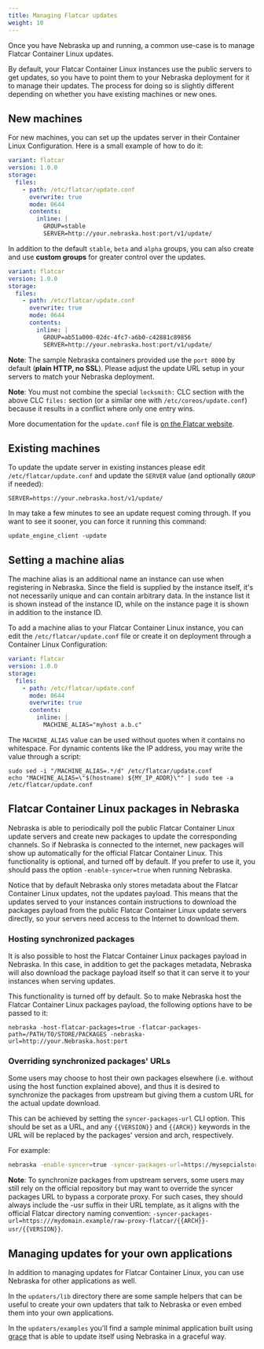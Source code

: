 ```yaml
---
title: Managing Flatcar updates
weight: 10
---
```


Once you have Nebraska up and running, a common use-case is to manage Flatcar Container Linux updates.

By default, your Flatcar Container Linux instances use the public servers to get updates, so you have to point them to your Nebraska deployment for it to
manage their updates. The process for doing so is slightly different depending on whether you have existing machines or new ones.

## New machines

For new machines, you can set up the updates server in their Container Linux Configuration. Here is a small example of how to do it:


```yaml
variant: flatcar
version: 1.0.0
storage:
  files:
    - path: /etc/flatcar/update.conf
      overwrite: true
      mode: 0644
      contents:
        inline: |
          GROUP=stable
          SERVER=http://your.nebraska.host:port/v1/update/
```

In addition to the default `stable`, `beta` and `alpha` groups, you can also create and use **custom groups** for greater control over the updates.


```yaml
variant: flatcar
version: 1.0.0
storage:
  files:
    - path: /etc/flatcar/update.conf
      overwrite: true
      mode: 0644
      contents:
        inline: |
          GROUP=ab51a000-02dc-4fc7-a6b0-c42881c89856
          SERVER=http://your.nebraska.host:port/v1/update/
```

**Note**: The sample Nebraska containers provided use the `port 8000` by default (**plain HTTP, no SSL**). Please adjust the update URL setup in your servers to match your Nebraska deployment.

**Note**: You must not combine the special `locksmith:` CLC section with the above CLC `files:` section (or a similar one with `/etc/coreos/update.conf`) because it results in a conflict where only one entry wins.

More documentation for the `update.conf` file is [on the Flatcar website](https://www.flatcar.org/docs/latest/setup/releases/update-conf/).

## Existing machines

To update the update server in existing instances please edit `/etc/flatcar/update.conf` and update the `SERVER` value (and optionally `GROUP` if needed):

	SERVER=https://your.nebraska.host/v1/update/

In may take a few minutes to see an update request coming through. If you want to see it sooner, you can force it running this command:

	update_engine_client -update

## Setting a machine alias

The machine alias is an additional name an instance can use when registering in Nebraska.
Since the field is supplied by the instance itself, it's not necessarily unique and can contain arbitrary data.
In the instance list it is shown instead of the instance ID, while on the instance page it is shown in addition to the instance ID.

To add a machine alias to your Flatcar Container Linux instance, you can edit the `/etc/flatcar/update.conf` file or create it on deployment through a Container Linux Configuration:

```yaml
variant: flatcar
version: 1.0.0
storage:
  files:
    - path: /etc/flatcar/update.conf
      mode: 0644
      overwrite: true
      contents:
        inline: |
          MACHINE_ALIAS="myhost a.b.c"
```

The `MACHINE_ALIAS` value can be used without quotes when it contains no whitespace.
For dynamic contents like the IP address, you may write the value through a script:

```
sudo sed -i "/MACHINE_ALIAS=.*/d" /etc/flatcar/update.conf
echo "MACHINE_ALIAS=\"$(hostname) ${MY_IP_ADDR}\"" | sudo tee -a /etc/flatcar/update.conf
```

## Flatcar Container Linux packages in Nebraska

Nebraska is able to periodically poll the public Flatcar Container Linux update servers and create new packages to update the corresponding channels. So if Nebraska is connected to the internet, new packages will show up automatically for the official Flatcar Container Linux. This functionality is optional, and turned off by default. If you
prefer to use it, you should pass the option `-enable-syncer=true` when running Nebraska.

Notice that by default Nebraska only stores metadata about the Flatcar Container Linux updates, not the updates payload. This means that the updates served to your instances contain instructions to download the packages payload from the public Flatcar Container Linux update servers directly, so your servers need access to the Internet to download them.

### Hosting synchronized packages

It is also possible to host the Flatcar Container Linux packages payload in Nebraska. In this case, in addition to get the packages metadata, Nebraska will also download the package payload itself so that it can serve it to your instances when serving updates.

This functionality is turned off by default. So to make Nebraska host the Flatcar Container Linux packages payload, the following options have to be passed to it:

    nebraska -host-flatcar-packages=true -flatcar-packages-path=/PATH/TO/STORE/PACKAGES -nebraska-url=http://your.Nebraska.host:port

### Overriding synchronized packages' URLs

Some users may choose to host their own packages elsewhere (i.e. without using the
host function explained above), and thus it is desired to synchronize the packages
from upstream but giving them a custom URL for the actual update download.

This can be achieved by setting the `syncer-packages-url` CLI option. This should
be set as a URL, and any `{{VERSION}}` and `{{ARCH}}` keywords in the URL will be
replaced by the packages' version and arch, respectively.

For example:
```bash
nebraska -enable-syncer=true -syncer-packages-url=https://mysepcialstorage.io/flatcar/{{ARCH}}/{{VERSION}}
```

**Note**: To synchronize packages from upstream servers, some users may still rely on the official repository but may want to override the syncer packages URL to bypass a corporate proxy. For such cases, they should always include the -usr suffix in their URL template, as it aligns with the official Flatcar directory naming convention: `-syncer-packages-url=https:///mydomain.example/raw-proxy-flatcar/{{ARCH}}-usr/{{VERSION}}`.

## Managing updates for your own applications

In addition to managing updates for Flatcar Container Linux, you can use Nebraska for other applications as well.

In the `updaters/lib` directory there are some sample helpers that can be useful to create your own updaters that talk to Nebraska or even embed them into your own applications.

In the `updaters/examples` you'll find a sample minimal application built using [grace](https://github.com/facebookgo/grace) that is able to update itself using Nebraska in a graceful way.
